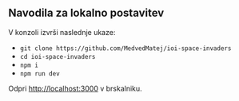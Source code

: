 ## Navodila za lokalno postavitev

V konzoli izvrši naslednje ukaze:

- `git clone https://github.com/MedvedMatej/ioi-space-invaders`
- `cd ioi-space-invaders`
- `npm i`
- `npm run dev`

Odpri [http://localhost:3000](http://localhost:3000) v brskalniku.
